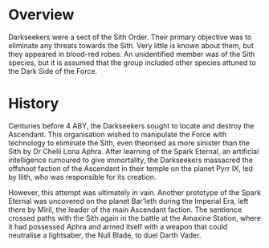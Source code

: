# Overview

Darkseekers were a sect of the Sith Order.
Their primary objective was to eliminate any threats towards the Sith.
Very little is known about them, but they appeared in blood-red robes.
An unidentified member was of the Sith species, but it is assumed that the group included other species attuned to the Dark Side of the Force.

# History

Centuries before 4 ABY, the Darkseekers sought to locate and destroy the Ascendant.
This organisation wished to manipulate the Force with technology to eliminate the Sith, even theorised as more sinister than the Sith by Dr Chelli Lona Aphra.
After learning of the Spark Eternal, an artificial intelligence rumoured to give immortality, the Darkseekers massacred the offshoot faction of the Ascendant in their temple on the planet Pyrr IX, led by Ilith, who was responsible for its creation.

However, this attempt was ultimately in vain.
Another prototype of the Spark Eternal was uncovered on the planet Bar’leth during the Imperial Era, left there by Miril, the leader of the main Ascendant faction.
The sentience crossed paths with the Sith again in the battle at the Amaxine Station, where it had possessed Aphra and armed itself with a weapon that could neutralise a lightsaber, the Null Blade, to duel Darth Vader.
